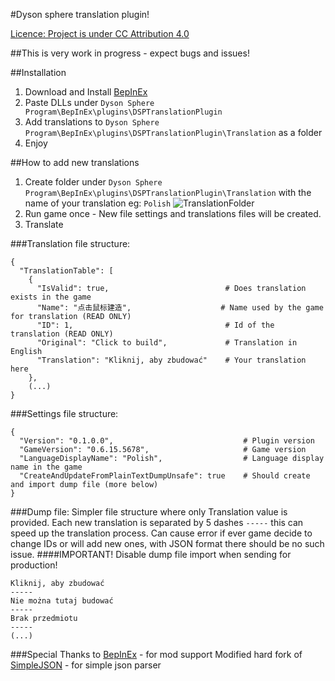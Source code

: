 #Dyson sphere translation plugin!

[Licence: Project is under CC Attribution 4.0](../blob/main/LICENSE)

##This is very work in progress - expect bugs and issues!

##Installation
1. Download and Install [BepInEx](https://github.com/BepInEx/BepInEx/releases)
2. Paste DLLs under `Dyson Sphere Program\BepInEx\plugins\DSPTranslationPlugin`
3. Add translations to `Dyson Sphere Program\BepInEx\plugins\DSPTranslationPlugin\Translation` as a folder
4. Enjoy

##How to add new translations
1. Create folder under `Dyson Sphere Program\BepInEx\plugins\DSPTranslationPlugin\Translation` with the name of your translation eg: `Polish`
![TranslationFolder](../blob/main/.readme/TranslationFolder.png "Logo Title Text 1")
2. Run game once - New file settings and translations files will be created.
3. Translate

###Translation file structure:
```
{
  "TranslationTable": [
    {
      "IsValid": true,                          # Does translation exists in the game
      "Name": "点击鼠标建造",                    # Name used by the game for translation (READ ONLY)
      "ID": 1,                                  # Id of the translation (READ ONLY)
      "Original": "Click to build",             # Translation in English
      "Translation": "Kliknij, aby zbudować"    # Your translation here
    },
    (...)
}
```

###Settings file structure:
```
{
  "Version": "0.1.0.0",                             # Plugin version
  "GameVersion": "0.6.15.5678",                     # Game version
  "LanguageDisplayName": "Polish",                  # Language display name in the game
  "CreateAndUpdateFromPlainTextDumpUnsafe": true    # Should create and import dump file (more below)
}
```

###Dump file:
Simpler file structure where only Translation value is provided.
Each new translation is separated by 5 dashes `-----` this can speed up the translation process. 
Can cause error if ever game decide to change IDs or will add new ones, with JSON format there should be no such issue.
####IMPORTANT! Disable dump file import when sending for production!
```
Kliknij, aby zbudować
-----
Nie można tutaj budować
-----
Brak przedmiotu
-----
(...)
```

###Special Thanks to
[BepInEx](https://github.com/BepInEx/BepInEx/releases) - for mod support
Modified hard fork of [SimpleJSON](https://github.com/Bunny83/SimpleJSON) - for simple json parser